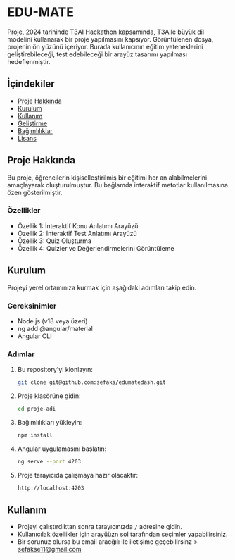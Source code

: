 # EDU-MATE

 Proje, 2024 tarihinde T3AI Hackathon kapsamında, T3AIle büyük dil modelini kullanarak bir proje yapılmasını kapsıyor. Görüntülenen dosya, projenin ön yüzünü içeriyor.
Burada kullanıcının eğitim yeteneklerini geliştirebileceği, test edebileceği bir arayüz tasarımı yapılması hedeflenmiştir.

## İçindekiler

- [Proje Hakkında](#proje-hakkında)
- [Kurulum](#kurulum)
- [Kullanım](#kullanım)
- [Geliştirme](#geliştirme)
- [Bağımlılıklar](#bağımlılıklar)
- [Lisans](#lisans)

## Proje Hakkında

Bu proje, öğrencilerin kişiselleştirilmiş bir eğitimi her an alabilmelerini amaçlayarak oluşturulmuştur. Bu bağlamda interaktif metotlar kullanılmasına özen gösterilmiştir.

### Özellikler

- Özellik 1: İnteraktif Konu Anlatımı Arayüzü
- Özellik 2: İnteraktif Test Anlatımı Arayüzü
- Özellik 3: Quiz Oluşturma
- Özellik 4: Quizler ve Değerlendirmelerini Görüntüleme

## Kurulum

Projeyi yerel ortamınıza kurmak için aşağıdaki adımları takip edin.

### Gereksinimler

- Node.js (v18 veya üzeri)
- ng add @angular/material
- Angular CLI

### Adımlar

1. Bu repository'yi klonlayın:

    ```bash
    git clone git@github.com:sefaks/edumatedash.git
    ```

2. Proje klasörüne gidin:

    ```bash
    cd proje-adi
    ```

3. Bağımlılıkları yükleyin:

    ```bash
    npm install
    ```

4. Angular uygulamasını başlatın:

    ```bash
    ng serve --port 4203
    ```

5. Proje tarayıcıda çalışmaya hazır olacaktır:

    ```bash
    http://localhost:4203
    ```

## Kullanım

- Projeyi çalıştırdıktan sonra tarayıcınızda `/` adresine gidin.
- Kullanıcılak özellikler için arayüüzn sol tarafından seçimler yapabilirsiniz.
- Bir sorunuz olursa bu email aracğılı ile iletişime geçebilirsinz > sefakse11@gmail.com

